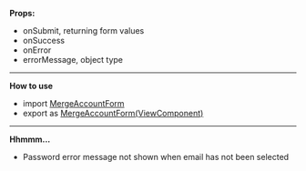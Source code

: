 <p>
<b>Props:</b>
<ul>
<li>onSubmit, returning form values</li>
<li>onSuccess</li>
<li>onError</li>
<li>errorMessage, object type</li>
</ul>
</p>
<p>
<hr />
<b>How to use</b>
<ul>
<li>import <u>MergeAccountForm</u></li>
<li>export as <u>MergeAccountForm(ViewComponent)</u></li>
</ul>
<hr />
<b>Hhmmm...</b>
<ul>
<li>Password error message not shown when email has not been selected</li>
</ul>
</p>
